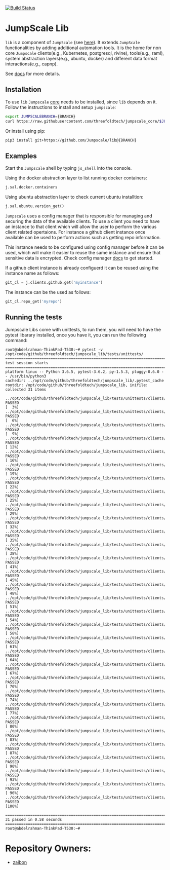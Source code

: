 [![Build Status](https://travis-ci.org/threefoldtech/jumpscale_lib.svg?branch=development)](https://travis-ci.org/threefoldtech/jumpscale_lib)

# JumpScale Lib

`lib` is a component of `JumpScale` (see [here](https://github.com/threefoldtech/jumpscale_core)). It extends `JumpScale` functionalities by adding additional automation tools. It is the home for non core `Jumpscale` clients(e.g., Kubernetes, postgresql, rivine), tools(e.g., raml), system abstraction layers(e.g., ubuntu, docker) and different data format interactions(e.g., capnp).

See [docs](docs/README.md) for more details.

## Installation

To use `lib` `Jumpscale` [core](https://github.com/threefoldtech/jumpscale_core) needs to be installed, since `lib` depends on it.
Follow the instructions to install and setup `jumpscale`:

```bash
export JUMPSCALEBRANCH={BRANCH}
curl https://raw.githubusercontent.com/threefoldtech/jumpscale_core/$JUMPSCALEBRANCH/install.sh?$RANDOM > /tmp/install_jumpscale.sh;bash /tmp/install_jumpscale.sh
```

Or install using pip:

```bash
pip3 install git+https://github.com/Jumpscale/lib@{BRANCH}
```

## Examples

Start the `Jumpscale` shell by typing `js_shell` into the console.

Using the docker abstraction layer to list running docker containers:

```python
j.sal.docker.containers
```

Using ubuntu abstraction layer to check current ubuntu installtion:

```python
j.sal.ubuntu.version_get()
```

`Jumpscale` uses a config manager that is responsible for managing and securing the data of the available clients. To use a client you need to have an instance to that client which will allow the user to perform the various client related opertaions. For instance a github client instance once available can be used to perform actions such as getting repo information.

This instance needs to be configured using config manager before it can be used, which will make it easier to reuse the same instance and ensure that sensitive data is encrypted. Check config manager [docs](https://github.com/threefoldtech/jumpscale_core/blob/master/docs/config/configmanager.md) to get started.

If a github client instance is already configuerd it can be reused using the instance name as follows:

```python
git_cl = j.clients.github.get('myinstance')
```

The instance can be the used as follows:

```python
git_cl.repo_get('myrepo')
```

## Running the tests
Jumpscale Libs come with unittests, to run them, you will need to have the pytest libarary installed, once you have it, you can run the following command:
```shell
root@abdelrahman-ThinkPad-T530:~# pytest -v /opt/code/github/threefoldtech/jumpscale_lib/tests/unittests/
====================================================================================================== test session starts ======================================================================================================
platform linux -- Python 3.6.5, pytest-3.6.2, py-1.5.3, pluggy-0.6.0 -- /usr/bin/python3
cachedir: ../opt/code/github/threefoldtech/jumpscale_lib/.pytest_cache
rootdir: /opt/code/github/threefoldtech/jumpscale_lib, inifile:
collected 31 items

../opt/code/github/threefoldtech/jumpscale_lib/tests/unittests/clients/rivine/encoding/test_binary.py::test_encode_all PASSED                                                                                                          [  3%]
../opt/code/github/threefoldtech/jumpscale_lib/tests/unittests/clients/rivine/encoding/test_binary.py::test_encode_None PASSED                                                                                                         [  6%]
../opt/code/github/threefoldtech/jumpscale_lib/tests/unittests/clients/rivine/encoding/test_binary.py::test_encode_unknown_type PASSED                                                                                                 [  9%]
../opt/code/github/threefoldtech/jumpscale_lib/tests/unittests/clients/rivine/encoding/test_binary.py::test_encode_hex PASSED                                                                                                          [ 12%]
../opt/code/github/threefoldtech/jumpscale_lib/tests/unittests/clients/rivine/encoding/test_binary.py::test_encode_binary PASSED                                                                                                       [ 16%]
../opt/code/github/threefoldtech/jumpscale_lib/tests/unittests/clients/rivine/encoding/test_binary.py::test_encode_int PASSED                                                                                                          [ 19%]
../opt/code/github/threefoldtech/jumpscale_lib/tests/unittests/clients/rivine/encoding/test_binary.py::test_encode_bool PASSED                                                                                                         [ 22%]
../opt/code/github/threefoldtech/jumpscale_lib/tests/unittests/clients/rivine/encoding/test_binary.py::test_encode_list PASSED                                                                                                         [ 25%]
../opt/code/github/threefoldtech/jumpscale_lib/tests/unittests/clients/rivine/encoding/test_binary.py::test_encode_object PASSED                                                                                                       [ 29%]
../opt/code/github/threefoldtech/jumpscale_lib/tests/unittests/clients/rivine/encoding/test_binary.py::test_encode_currency PASSED                                                                                                     [ 32%]
../opt/code/github/threefoldtech/jumpscale_lib/tests/unittests/clients/rivine/encoding/test_binary.py::test_encode_slice PASSED                                                                                                        [ 35%]
../opt/code/github/threefoldtech/jumpscale_lib/tests/unittests/clients/rivine/encoding/test_binary.py::test_decode_int PASSED                                                                                                          [ 38%]
../opt/code/github/threefoldtech/jumpscale_lib/tests/unittests/clients/rivine/types/test_signatures.py::test_Ed25519PublicKey_binary PASSED                                                                                            [ 41%]
../opt/code/github/threefoldtech/jumpscale_lib/tests/unittests/clients/rivine/types/test_signatures.py::test_Ed25519PublicKey_json PASSED                                                                                              [ 45%]
../opt/code/github/threefoldtech/jumpscale_lib/tests/unittests/clients/rivine/types/test_transaction.py::test_create_transaction_v1 PASSED                                                                                             [ 48%]
../opt/code/github/threefoldtech/jumpscale_lib/tests/unittests/clients/rivine/types/test_transaction.py::test_coininput_json PASSED                                                                                                    [ 51%]
../opt/code/github/threefoldtech/jumpscale_lib/tests/unittests/clients/rivine/types/test_transaction.py::test_coininput_sign PASSED                                                                                                    [ 54%]
../opt/code/github/threefoldtech/jumpscale_lib/tests/unittests/clients/rivine/types/test_transaction.py::test_coinoutput_binary PASSED                                                                                                 [ 58%]
../opt/code/github/threefoldtech/jumpscale_lib/tests/unittests/clients/rivine/types/test_transaction.py::test_coinoutput_json PASSED                                                                                                   [ 61%]
../opt/code/github/threefoldtech/jumpscale_lib/tests/unittests/clients/rivine/types/test_transaction.py::test_transactionv1_json PASSED                                                                                                [ 64%]
../opt/code/github/threefoldtech/jumpscale_lib/tests/unittests/clients/rivine/types/test_transaction.py::test_transactionv1_get_input_signature_hash PASSED                                                                            [ 67%]
../opt/code/github/threefoldtech/jumpscale_lib/tests/unittests/clients/rivine/types/test_unlockconditions.py::test_ssf_sign PASSED                                                                                                     [ 70%]
../opt/code/github/threefoldtech/jumpscale_lib/tests/unittests/clients/rivine/types/test_unlockconditions.py::test_ssf_double_singature PASSED                                                                                         [ 74%]
../opt/code/github/threefoldtech/jumpscale_lib/tests/unittests/clients/rivine/types/test_unlockconditions.py::test_ssf_json PASSED                                                                                                     [ 77%]
../opt/code/github/threefoldtech/jumpscale_lib/tests/unittests/clients/rivine/types/test_unlockconditions.py::test_unlockhashcondition_binary PASSED                                                                                   [ 80%]
../opt/code/github/threefoldtech/jumpscale_lib/tests/unittests/clients/rivine/types/test_unlockconditions.py::test_unlockhashcondition_json PASSED                                                                                     [ 83%]
../opt/code/github/threefoldtech/jumpscale_lib/tests/unittests/clients/rivine/types/test_unlockconditions.py::test_locktimecondition_binary PASSED                                                                                     [ 87%]
../opt/code/github/threefoldtech/jumpscale_lib/tests/unittests/clients/rivine/types/test_unlockconditions.py::test_locktimecondition_json PASSED                                                                                       [ 90%]
../opt/code/github/threefoldtech/jumpscale_lib/tests/unittests/clients/rivine/types/test_unlockhash.py::test_unlock_to_string PASSED                                                                                                   [ 93%]
../opt/code/github/threefoldtech/jumpscale_lib/tests/unittests/clients/rivine/types/test_unlockhash.py::test_unlockhash_binary PASSED                                                                                                  [ 96%]
../opt/code/github/threefoldtech/jumpscale_lib/tests/unittests/clients/rivine/types/test_unlockhash.py::test_unlockhash_from_string PASSED                                                                                             [100%]

=================================================================================================== 31 passed in 0.58 seconds ===================================================================================================
root@abdelrahman-ThinkPad-T530:~#

```
# Repository Owners:

* [zaibon](https://github.com/zaibon)
